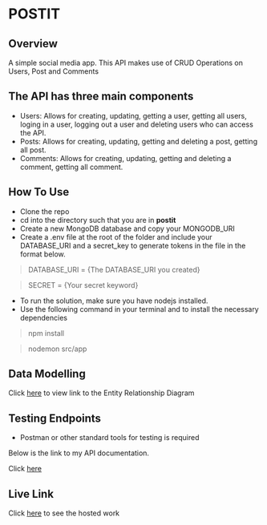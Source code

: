 # POSTIT

## Overview
A simple social media app. This API makes use of CRUD Operations on Users, Post and Comments

## The API has three main components

* Users: Allows for creating, updating, getting a user, getting all users, loging in a user, logging out a user and deleting users who can access the API.
* Posts: Allows for creating, updating, getting and deleting a post, getting all post.
* Comments: Allows for creating, updating, getting and deleting a comment, getting all comment.

## How To Use

* Clone the repo
* cd into the directory such that you are in **postit**
* Create a new MongoDB database and copy your MONGODB_URI
* Create a .env file at the root of the folder and include your DATABASE_URI and a secret_key to generate tokens in the file in the format below.

> DATABASE_URI = {The DATABASE_URI you created}

> SECRET = {Your secret keyword}


* To run the solution, make sure you have nodejs installed.
* Use the following command in your terminal and to install the necessary dependencies

> npm install

> nodemon src/app

## Data Modelling
Click [here](https://drive.google.com/file/d/1z1lSAff_RsuIf8fo75IRZ_x1DlVrd3XF/view?usp=drivesdk) to view link to the Entity Relationship Diagram

## Testing Endpoints
* Postman or other standard tools for testing is required

Below is the link to my API documentation. 

Click [here]()

## Live Link
Click [here]() to see the hosted work
